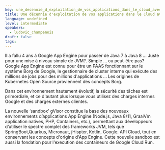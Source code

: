 ```yaml
---
key: une_decennie_d_exploitation_de_vos_applications_dans_le_cloud_avec_des_conteneurs_securises_____evolution_d_un_paas_vu_de_l_interieur
title: Une décennie d'exploitation de vos applications dans le Cloud avec des conteneurs sécurisés ... Evolution d'un PAAS vu de l'intérieur.
language: undefined
level: intermediate
speakers:
  - ludovic_champenois
draft: false
tags:
---
```

Il a fallu 4 ans à Google App Engine pour passer de Java 7 à Java 8 ... Juste pour une mise à niveau simple de JVM?. Simple ... ou peut-être pas? Google App Engine est connu pour être un PAAS fonctionnant sur le système Borg de Google, le gestionnaire de cluster interne qui exécute des millions de jobs pour des millions d'applications ... Les origines de Kubernetes Open Source proviennent des concepts Borg.

Dans cet environnement hautement évolutif, la sécurité des tâches est primordiale, et ce d'autant plus lorsque vous utilisez des charges internes Google et des charges externes clientes.

La nouvelle ‘sandbox’ gVisor constitue la base des nouveaux environnements d’applications App Engine (Node.js, Java 8/11, GraalVm application natives, PHP, Containers, etc.), permettant aux développeurs d’utiliser le spectre complet des frameworks JVM, tels que SpringBoot,Quarkus, Micronaut, jHispter, Kotlin, Google. API Cloud, tout en conservant les concepts d'origine d'App Engine. Cette nouvelle sandbox est aussi la fondation pour l'execution des containeurs de Google Cloud Run.

